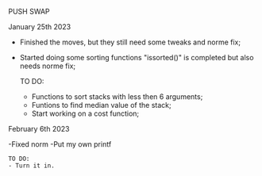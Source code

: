 PUSH SWAP

January 25th 2023

- Finished the moves, but they still need some tweaks and norme fix;
- Started doing some sorting functions "issorted()" is completed but also needs norme fix;

	TO DO:
	- Functions to sort stacks with less then 6 arguments;
	- Funtions to find median value of the stack;
	- Start working on a cost function;

February 6th 2023

-Fixed norm
-Put my own printf

	TO DO:
	- Turn it in.